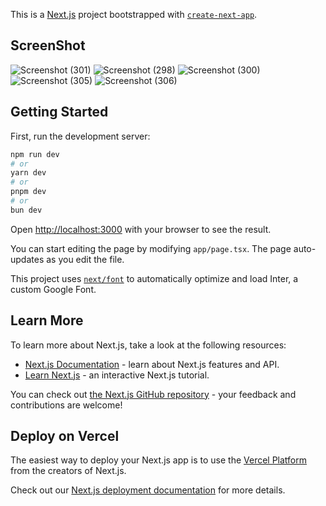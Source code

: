 This is a [Next.js](https://nextjs.org/) project bootstrapped with [`create-next-app`](https://github.com/vercel/next.js/tree/canary/packages/create-next-app).


## ScreenShot

![Screenshot (301)](https://github.com/user-attachments/assets/f6c15e0d-66a7-494c-a348-6b317b884b60)
![Screenshot (298)](https://github.com/user-attachments/assets/97dce6ba-18de-4a49-a6bd-7f71c37b93f6)
![Screenshot (300)](https://github.com/user-attachments/assets/66663943-a1c9-469c-a208-4afc174287cb)
![Screenshot (305)](https://github.com/user-attachments/assets/deb05451-f57a-45d9-b1d8-9b9e73d02f9f)
![Screenshot (306)](https://github.com/user-attachments/assets/b767387e-1652-4616-a6f5-ba19c1e2334c)


## Getting Started

First, run the development server:

```bash
npm run dev
# or
yarn dev
# or
pnpm dev
# or
bun dev
```

Open [http://localhost:3000](http://localhost:3000) with your browser to see the result.

You can start editing the page by modifying `app/page.tsx`. The page auto-updates as you edit the file.

This project uses [`next/font`](https://nextjs.org/docs/basic-features/font-optimization) to automatically optimize and load Inter, a custom Google Font.

## Learn More

To learn more about Next.js, take a look at the following resources:

- [Next.js Documentation](https://nextjs.org/docs) - learn about Next.js features and API.
- [Learn Next.js](https://nextjs.org/learn) - an interactive Next.js tutorial.

You can check out [the Next.js GitHub repository](https://github.com/vercel/next.js/) - your feedback and contributions are welcome!

## Deploy on Vercel

The easiest way to deploy your Next.js app is to use the [Vercel Platform](https://vercel.com/new?utm_medium=default-template&filter=next.js&utm_source=create-next-app&utm_campaign=create-next-app-readme) from the creators of Next.js.

Check out our [Next.js deployment documentation](https://nextjs.org/docs/deployment) for more details.
